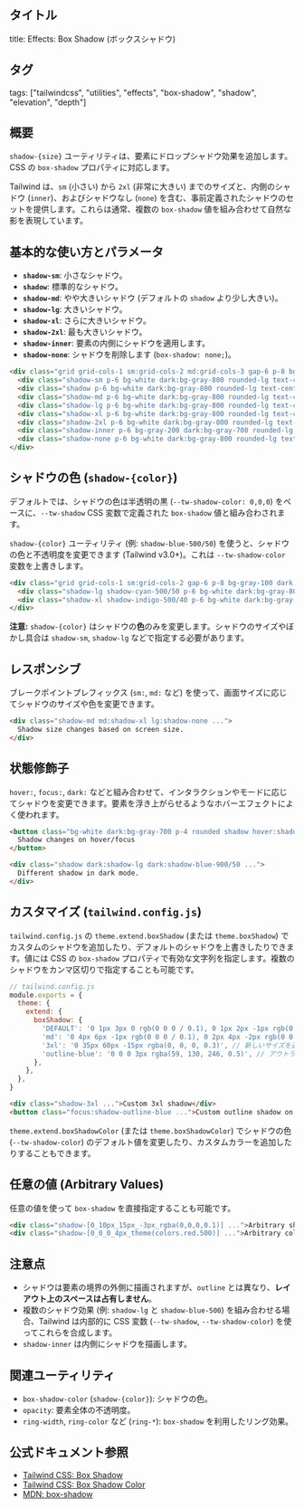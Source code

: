 ## タイトル
title: Effects: Box Shadow (ボックスシャドウ)

## タグ
tags: ["tailwindcss", "utilities", "effects", "box-shadow", "shadow", "elevation", "depth"]

## 概要
`shadow-{size}` ユーティリティは、要素にドロップシャドウ効果を追加します。CSS の `box-shadow` プロパティに対応します。

Tailwind は、`sm` (小さい) から `2xl` (非常に大きい) までのサイズと、内側のシャドウ (`inner`)、およびシャドウなし (`none`) を含む、事前定義されたシャドウのセットを提供します。これらは通常、複数の `box-shadow` 値を組み合わせて自然な影を表現しています。

## 基本的な使い方とパラメータ

*   **`shadow-sm`**: 小さなシャドウ。
*   **`shadow`**: 標準的なシャドウ。
*   **`shadow-md`**: やや大きいシャドウ (デフォルトの `shadow` より少し大きい)。
*   **`shadow-lg`**: 大きいシャドウ。
*   **`shadow-xl`**: さらに大きいシャドウ。
*   **`shadow-2xl`**: 最も大きいシャドウ。
*   **`shadow-inner`**: 要素の内側にシャドウを適用します。
*   **`shadow-none`**: シャドウを削除します (`box-shadow: none;`)。

```html
<div class="grid grid-cols-1 sm:grid-cols-2 md:grid-cols-3 gap-6 p-8 bg-gray-100 dark:bg-gray-900">
  <div class="shadow-sm p-6 bg-white dark:bg-gray-800 rounded-lg text-center">shadow-sm</div>
  <div class="shadow p-6 bg-white dark:bg-gray-800 rounded-lg text-center">shadow</div>
  <div class="shadow-md p-6 bg-white dark:bg-gray-800 rounded-lg text-center">shadow-md</div>
  <div class="shadow-lg p-6 bg-white dark:bg-gray-800 rounded-lg text-center">shadow-lg</div>
  <div class="shadow-xl p-6 bg-white dark:bg-gray-800 rounded-lg text-center">shadow-xl</div>
  <div class="shadow-2xl p-6 bg-white dark:bg-gray-800 rounded-lg text-center">shadow-2xl</div>
  <div class="shadow-inner p-6 bg-gray-200 dark:bg-gray-700 rounded-lg text-center">shadow-inner</div>
  <div class="shadow-none p-6 bg-white dark:bg-gray-800 rounded-lg text-center border dark:border-gray-700">shadow-none</div>
</div>
```

## シャドウの色 (`shadow-{color}`)

デフォルトでは、シャドウの色は半透明の黒 (`--tw-shadow-color: 0,0,0`) をベースに、`--tw-shadow` CSS 変数で定義された `box-shadow` 値と組み合わされます。

`shadow-{color}` ユーティリティ (例: `shadow-blue-500/50`) を使うと、シャドウの色と不透明度を変更できます (Tailwind v3.0+)。これは `--tw-shadow-color` 変数を上書きします。

```html
<div class="grid grid-cols-1 sm:grid-cols-2 gap-6 p-8 bg-gray-100 dark:bg-gray-900">
  <div class="shadow-lg shadow-cyan-500/50 p-6 bg-white dark:bg-gray-800 rounded-lg text-center">shadow-lg shadow-cyan-500/50</div>
  <div class="shadow-xl shadow-indigo-500/40 p-6 bg-white dark:bg-gray-800 rounded-lg text-center">shadow-xl shadow-indigo-500/40</div>
</div>
```
**注意:** `shadow-{color}` はシャドウの**色**のみを変更します。シャドウのサイズやぼかし具合は `shadow-sm`, `shadow-lg` などで指定する必要があります。

## レスポンシブ

ブレークポイントプレフィックス (`sm:`, `md:` など) を使って、画面サイズに応じてシャドウのサイズや色を変更できます。

```html
<div class="shadow-md md:shadow-xl lg:shadow-none ...">
  Shadow size changes based on screen size.
</div>
```

## 状態修飾子

`hover:`, `focus:`, `dark:` などと組み合わせて、インタラクションやモードに応じてシャドウを変更できます。要素を浮き上がらせるようなホバーエフェクトによく使われます。

```html
<button class="bg-white dark:bg-gray-700 p-4 rounded shadow hover:shadow-lg focus:shadow-xl transition-shadow duration-200">
  Shadow changes on hover/focus
</button>

<div class="shadow dark:shadow-lg dark:shadow-blue-900/50 ...">
  Different shadow in dark mode.
</div>
```

## カスタマイズ (`tailwind.config.js`)

`tailwind.config.js` の `theme.extend.boxShadow` (または `theme.boxShadow`) でカスタムのシャドウを追加したり、デフォルトのシャドウを上書きしたりできます。値には CSS の `box-shadow` プロパティで有効な文字列を指定します。複数のシャドウをカンマ区切りで指定することも可能です。

```javascript
// tailwind.config.js
module.exports = {
  theme: {
    extend: {
      boxShadow: {
        'DEFAULT': '0 1px 3px 0 rgb(0 0 0 / 0.1), 0 1px 2px -1px rgb(0 0 0 / 0.1)', // `shadow` クラスのデフォルト
        'md': '0 4px 6px -1px rgb(0 0 0 / 0.1), 0 2px 4px -2px rgb(0 0 0 / 0.1)',
        '3xl': '0 35px 60px -15px rgba(0, 0, 0, 0.3)', // 新しいサイズを追加
        'outline-blue': '0 0 0 3px rgba(59, 130, 246, 0.5)', // アウトライン風シャドウ
      },
    },
  },
}
```

```html
<div class="shadow-3xl ...">Custom 3xl shadow</div>
<button class="focus:shadow-outline-blue ...">Custom outline shadow on focus</button>
```
`theme.extend.boxShadowColor` (または `theme.boxShadowColor`) でシャドウの色 (`--tw-shadow-color`) のデフォルト値を変更したり、カスタムカラーを追加したりすることもできます。

## 任意の値 (Arbitrary Values)

任意の値を使って `box-shadow` を直接指定することも可能です。

```html
<div class="shadow-[0_10px_15px_-3px_rgba(0,0,0,0.1)] ...">Arbitrary shadow</div>
<div class="shadow-[0_0_0_4px_theme(colors.red.500)] ...">Arbitrary colored shadow using theme color</div>
```

## 注意点

*   シャドウは要素の境界の外側に描画されますが、`outline` とは異なり、**レイアウト上のスペースは占有しません**。
*   複数のシャドウ効果 (例: `shadow-lg` と `shadow-blue-500`) を組み合わせる場合、Tailwind は内部的に CSS 変数 (`--tw-shadow`, `--tw-shadow-color`) を使ってこれらを合成します。
*   `shadow-inner` は内側にシャドウを描画します。

## 関連ユーティリティ

*   `box-shadow-color` (`shadow-{color}`): シャドウの色。
*   `opacity`: 要素全体の不透明度。
*   `ring-width`, `ring-color` など (`ring-*`): `box-shadow` を利用したリング効果。

## 公式ドキュメント参照
*   [Tailwind CSS: Box Shadow](https://tailwindcss.com/docs/box-shadow)
*   [Tailwind CSS: Box Shadow Color](https://tailwindcss.com/docs/box-shadow-color)
*   [MDN: box-shadow](https://developer.mozilla.org/en-US/docs/Web/CSS/box-shadow)